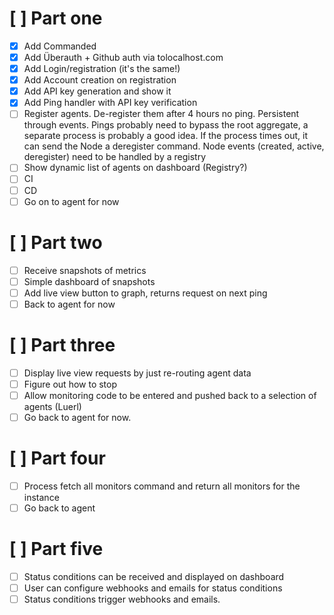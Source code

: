# [ ] Part one

* [x] Add Commanded
* [x] Add Überauth + Github auth via tolocalhost.com
* [x] Add Login/registration (it's the same!)
* [x] Add Account creation on registration
* [x] Add API key generation and show it
* [x] Add Ping handler with API key verification
* [ ] Register agents. De-register them after 4 hours no ping. Persistent through events.
      Pings probably need to bypass the root aggregate, a separate process is probably a good idea.
      If the process times out, it can send the Node a deregister command.
      Node events (created, active, deregister) need to be handled by a registry
* [ ] Show dynamic list of agents on dashboard (Registry?)
* [ ] CI
* [ ] CD
* [ ] Go on to agent for now

# [ ] Part two

* [ ] Receive snapshots of metrics
* [ ] Simple dashboard of snapshots
* [ ] Add live view button to graph, returns request on next ping
* [ ] Back to agent for now

# [ ] Part three

* [ ] Display live view requests by just re-routing agent data
* [ ] Figure out how to stop
* [ ] Allow monitoring code to be entered and pushed back to a selection of agents (Luerl)
* [ ] Go back to agent for now.

# [ ] Part four

* [ ] Process fetch all monitors command and return all monitors for the instance
* [ ] Go back to agent

# [ ] Part five

* [ ] Status conditions can be received and displayed on dashboard
* [ ] User can configure webhooks and emails for status conditions
* [ ] Status conditions trigger webhooks and emails.
